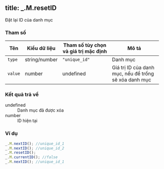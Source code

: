 title: _.M.resetID
-----

Đặt lại ID của danh mục

### Tham số
<table class="table table-striped">
    <thead>
    <tr>
        <th>Tên</th>
        <th>Kiểu dữ liệu</th>
        <th>Tham số tùy chọn và giá trị mặc định</th>
        <th>Mô tả</th>
    </tr>
    </thead>
    <tbody>
    <tr>
        <td><code>type</code></td>
        <td>string/number</td>
        <td><code>"unique_id"</code></td>
        <td>Danh mục</td>
    </tr>
    <tr>
        <td><code>value</code></td>
        <td>number</td>
        <td>undefined</td>
        <td>Giá trị ID của danh mục, nếu để trống sẽ xóa danh mục</td>
    </tr>
    </tbody>
</table>

### Kết quả trả về
<dl class="dl-horizontal">
    <dt>undefined</dt><dd>Danh mục đã được xóa</dd>
    <dt>number</dt><dd>ID hiện tại</dd>
</dl>

### Ví dụ
```js
_.M.nextID(); //unique_id_1
_.M.nextID(); //unique_id_2
_.M.resetID();
_.M.currentID(); //false
_.M.nextID(); //unique_id_1
```
